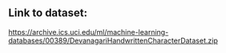 ## Link to dataset:
https://archive.ics.uci.edu/ml/machine-learning-databases/00389/DevanagariHandwrittenCharacterDataset.zip
